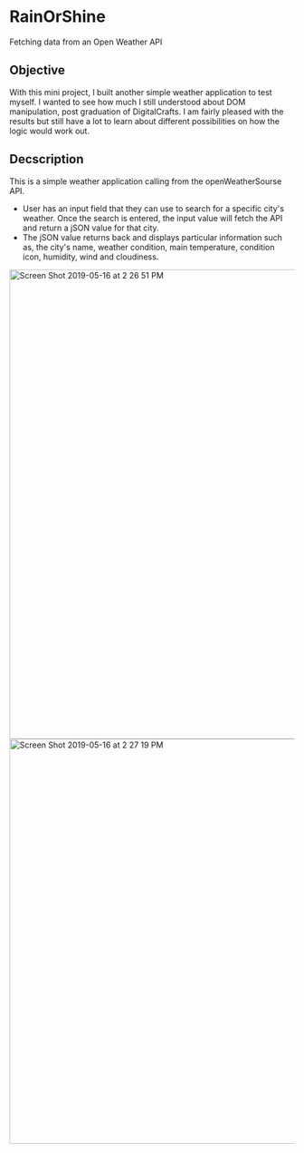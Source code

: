 # RainOrShine
Fetching data from an Open Weather API 

## Objective
With this mini project, I built another simple weather application to test myself. I wanted to see how much I still understood about DOM manipulation, post graduation of DigitalCrafts. I am fairly pleased with the results but still have a lot to learn about different possibilities on how the logic would work out.

## Decscription
This is a simple weather application calling from the openWeatherSourse API. 
- User has an input field that they can use to search for a specific city's weather. Once the search is entered, the input value  will fetch the API and return a jSON value for that city. 
- The jSON value returns back and displays particular information such as, the city's name, weather condition, main temperature, condition icon, humidity, wind and cloudiness.  

<img width="828" alt="Screen Shot 2019-05-16 at 2 26 51 PM" src="https://user-images.githubusercontent.com/29678190/57879630-e89a7500-77ea-11e9-83d3-25b835b188f2.png">

<img width="714" alt="Screen Shot 2019-05-16 at 2 27 19 PM" src="https://user-images.githubusercontent.com/29678190/57879723-18e21380-77eb-11e9-893e-f1af569f171f.png">
